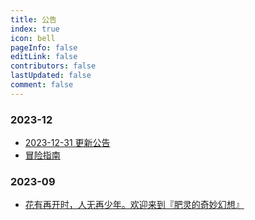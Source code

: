 ```yaml
---
title: 公告
index: true
icon: bell
pageInfo: false
editLink: false
contributors: false
lastUpdated: false
comment: false
---
```


### 2023-12
- [2023-12-31 更新公告](2023-12/170243c1-608d-44a5-8608-6d78059ed11c.md)
- [冒险指南](2023-12/884383f2-ea9f-42cf-8be2-6e570103269f.md)

### 2023-09
- [花有再开时，人无再少年。欢迎来到『肥灵的奇妙幻想』](2023-09/0008d937-f337-487d-8058-3e7f7b152f4a.md)
